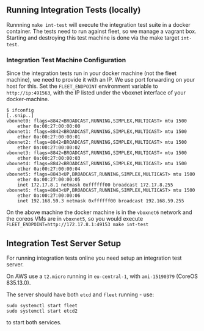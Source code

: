 ## Running Integration Tests (locally)

Runnning `make int-test` will execute the integration test suite in a docker container.
The tests need to run against fleet, so we manage a vagrant box. Starting and destroying
this test machine is done via the make target `int-test`.

### Integration Test Machine Configuration

Since the integration tests run in your docker machine (not the fleet machine), we need to
provide it with an IP. We use port forwarding on your host for this.
Set the `FLEET_ENDPOINT` environment variable to `http://ip:491563`, with the IP listed
under the vboxnet interface of your docker-machine.

```
$ ifconfig
[..snip..]
vboxnet0: flags=8842<BROADCAST,RUNNING,SIMPLEX,MULTICAST> mtu 1500
    ether 0a:00:27:00:00:00
vboxnet1: flags=8842<BROADCAST,RUNNING,SIMPLEX,MULTICAST> mtu 1500
    ether 0a:00:27:00:00:01
vboxnet2: flags=8842<BROADCAST,RUNNING,SIMPLEX,MULTICAST> mtu 1500
    ether 0a:00:27:00:00:02
vboxnet3: flags=8842<BROADCAST,RUNNING,SIMPLEX,MULTICAST> mtu 1500
    ether 0a:00:27:00:00:03
vboxnet4: flags=8842<BROADCAST,RUNNING,SIMPLEX,MULTICAST> mtu 1500
    ether 0a:00:27:00:00:04
vboxnet5: flags=8843<UP,BROADCAST,RUNNING,SIMPLEX,MULTICAST> mtu 1500
    ether 0a:00:27:00:00:05
    inet 172.17.8.1 netmask 0xffffff00 broadcast 172.17.8.255
vboxnet6: flags=8843<UP,BROADCAST,RUNNING,SIMPLEX,MULTICAST> mtu 1500
    ether 0a:00:27:00:00:06
    inet 192.168.59.3 netmask 0xffffff00 broadcast 192.168.59.255
```

On the above machine the docker machine is in the `vboxnet6` network and the coreos VMs
are in `vboxnet5`, so you would execute `FLEET_ENDPOINT=http://172.17.8.1:49153 make int-test`

## Integration Test Server Setup

For running integration tests online you need setup an integration test server.

On AWS use a `t2.micro` running in `eu-central-1`, with `ami-15190379` (CoreOS 835.13.0).

The server should have both `etcd` and `fleet` running - use:

```
sudo systemctl start fleet
sudo systemctl start etcd2
```

to start both services.